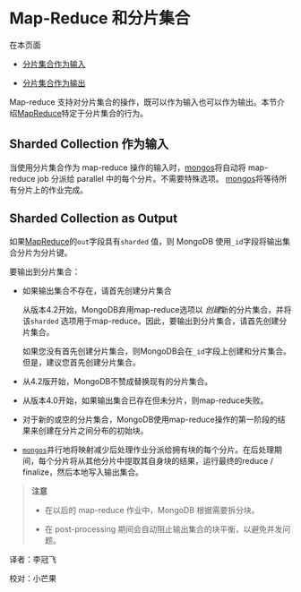 # [ ](#)Map-Reduce 和分片集合
[]()

在本页面

*   [分片集合作为输入](#sharded-collection-as-input)

*   [分片集合作为输出](#sharded-collection-as-output)

Map-reduce 支持对分片集合的操作，既可以作为输入也可以作为输出。本节介绍[MapReduce]()特定于分片集合的行为。

[]()

[]()

## <span id="sharded-collection-as-input">Sharded Collection 作为输入</span>

当使用分片集合作为 map-reduce 操作的输入时，[mongos]()将自动将 map-reduce job 分派给 parallel 中的每个分片。不需要特殊选项。 [mongos]()将等待所有分片上的作业完成。

[]()

## <span id="sharded-collection-as-output">Sharded Collection as Output</span>

如果[MapReduce]()的`out`字段具有`sharded` 值，则 MongoDB 使用`_id`字段将输出集合分片为分片键。

要输出到分片集合：

* 如果输出集合不存在，请首先创建分片集合

  从版本4.2开始，MongoDB弃用map-reduce选项以 *创建*新的分片集合，并将该`sharded` 选项用于map-reduce。因此，要输出到分片集合，请首先创建分片集合。

  如果您没有首先创建分片集合，则MongoDB会在`_id`字段上创建和分片集合。但是，建议您首先创建分片集合。

*   从4.2版开始，MongoDB不赞成替换现有的分片集合。

*   从版本4.0开始，如果输出集合已存在但未分片，则map-reduce失败。

*   对于新的或空的分片集合，MongoDB使用map-reduce操作的第一阶段的结果来创建在分片之间分布的初始块。

*   [`mongos`]()并行地将映射减少后处理作业分派给拥有块的每个分片。在后处理期间，每个分片将从其他分片中提取其自身块的结果，运行最终的reduce / finalize，然后本地写入输出集合。
> **注意**
>
> * 在以后的 map-reduce 作业中，MongoDB 根据需要拆分块。
>
> * 在 post-processing 期间会自动阻止输出集合的块平衡，以避免并发问题。



译者：李冠飞

校对：小芒果
